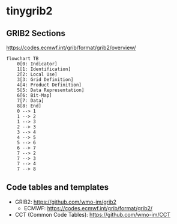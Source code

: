 # tinygrib2

## GRIB2 Sections

https://codes.ecmwf.int/grib/format/grib2/overview/

```mermaid
flowchart TB
    0[0: Indicator]
    1[1: Identification]
    2[2: Local Use]
    3[3: Grid Definition]
    4[4: Product Definition]
    5[5: Data Representation]
    6[6: Bit-Map]
    7[7: Data]
    8[8: End]
    0 --> 1
    1 --> 2
    1 --> 3
    2 --> 3
    3 --> 4
    4 --> 5
    5 --> 6
    6 --> 7
    7 --> 2
    7 --> 3
    7 --> 4
    7 --> 8
```

## Code tables and templates

- GRIB2: https://github.com/wmo-im/grib2
  - ECMWF: https://codes.ecmwf.int/grib/format/grib2/
- CCT (Common Code Tables): https://github.com/wmo-im/CCT
